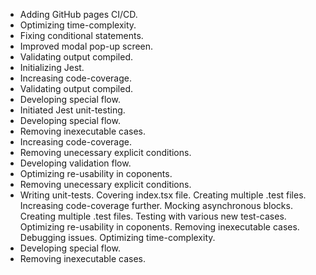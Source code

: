 - Adding GitHub pages CI/CD.
- Optimizing time-complexity.
- Fixing conditional statements.
- Improved modal pop-up screen.
- Validating output compiled.
- Initializing Jest.
- Increasing code-coverage.
- Validating output compiled.
- Developing special flow.
- Initiated Jest unit-testing.
- Developing special flow.
- Removing inexecutable cases.
- Increasing code-coverage.
- Removing unecessary explicit conditions.
- Developing validation flow.
- Optimizing re-usability in coponents.
- Removing unecessary explicit conditions.
- Writing unit-tests.
Covering index.tsx file.
Creating multiple .test files.
Increasing code-coverage further.
Mocking asynchronous blocks.
Creating multiple .test files.
Testing with various new test-cases.
Optimizing re-usability in coponents.
Removing inexecutable cases.
Debugging issues.
Optimizing time-complexity.
- Developing special flow.
- Removing inexecutable cases.

